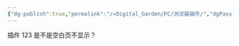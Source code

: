 ```yaml
---
{"dg-publish":true,"permalink":"/=Digital_Garden/PC/浏览器插件/","dgPassFrontmatter":true}
---
```


插件 123 是不是空白页不显示？